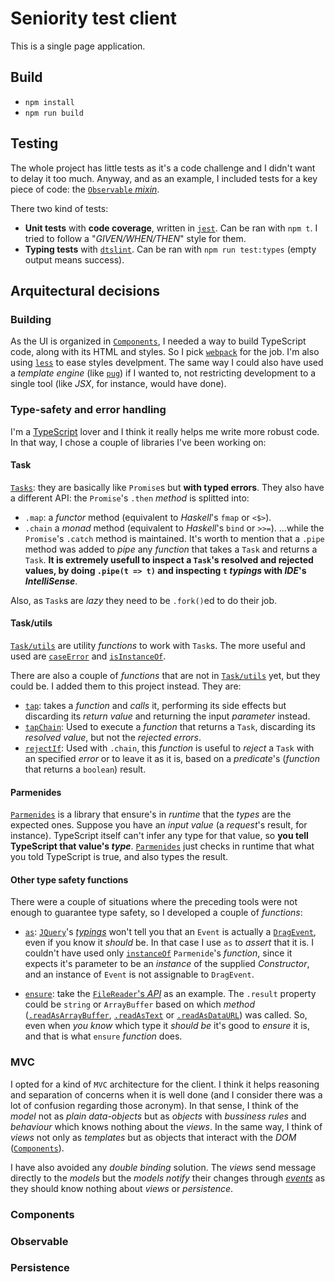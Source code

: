 # Seniority test client

This is a single page application.

## Build

* `npm install`
* `npm run build`

## Testing

The whole project has little tests as it's a code challenge and I didn't want to delay it too much. Anyway, and as an example, I included tests for a key piece of code: the [`Observable` _mixin_](#observable).

There two kind of tests:

* **Unit tests** with **code coverage**, written in [`jest`](https://jestjs.io/). Can be ran with `npm t`. I tried to follow a "_GIVEN/WHEN/THEN_" style for them.
* **Typing tests** with [`dtslint`](https://github.com/Microsoft/dtslint). Can be ran with `npm run test:types` (empty output means success).

## Arquitectural decisions

### Building

As the UI is organized in [`Components`](#components), I needed a way to build TypeScript code, along with its HTML and styles. So I pick [`webpack`](https://webpack.js.org/) for the job. I'm also using [`less`](http://lesscss.org/) to ease styles develpment. The same way I could also have used a _template engine_ (like [`pug`](https://pugjs.org/)) if I wanted to, not restricting development to a single tool (like _JSX_, for instance, would have done).

### Type-safety and error handling

I'm a [TypeScript](http://www.typescriptlang.org/) lover and I think it really helps me write more robust code. In that way, I chose a couple of libraries I've been working on:

#### Task

[`Tasks`](https://github.com/ts-task/task): they are basically like `Promise`s but **with typed errors**. They also have a different API: the `Promise`'s `.then` _method_ is splitted into:
* `.map`: a _functor_ method (equivalent to _Haskell_'s `fmap` or `<$>`).
* `.chain` a _monad_ method (equivalent to _Haskell_'s `bind` or `>>=`).
...while the `Promise`'s `.catch` method is maintained. It's worth to mention that a `.pipe` method was added to _pipe_ any _function_ that takes a `Task` and returns a `Task`. **It is extremely usefull to inspect a `Task`'s resolved and rejected values, by doing `.pipe(t => t)` and inspecting `t` _typings_ with _IDE_'s _IntelliSense_**.

Also, as `Task`s are _lazy_ they need to be `.fork()`ed to do their job.

#### Task/utils

[`Task/utils`](https://github.com/ts-task/utils) are utility _functions_ to work with `Task`s. The more useful and used are [`caseError`](https://github.com/ts-task/utils#caseerror) and [`isInstanceOf`](https://github.com/ts-task/utils#isinstanceof).

There are also a couple of _functions_ that are not in [`Task/utils`](https://github.com/ts-task/utils) yet, but they could be. I added them to this project instead. They are:

* [`tap`](https://github.com/dggluz/seniority-test/blob/master/client/src/utils/tap.ts): takes a _function_ and _calls_ it, performing its side effects but discarding its _return value_ and returning the input _parameter_ instead.
* [`tapChain`](https://github.com/dggluz/seniority-test/blob/master/client/src/utils/tap-chain.ts): Used to execute a _function_ that returns a `Task`, discarding its _resolved value_, but not the _rejected errors_.
* [`rejectIf`](https://github.com/dggluz/seniority-test/blob/master/client/src/utils/reject-if.ts): Used with `.chain`, this _function_ is useful to _reject_ a `Task` with an specified _error_ or to leave it as it is, based on a _predicate_'s (_function_ that returns a `boolean`) result.

#### Parmenides

[`Parmenides`](https://github.com/dggluz/parmenides) is a library that ensure's in _runtime_ that the _types_ are the expected ones. Suppose you have an _input value_ (a _request_'s result, for instance). TypeScript itself can't infer any type for that value, so **you tell TypeScript that value's _type_**. [`Parmenides`](https://github.com/dggluz/parmenides) just checks in runtime that what you told TypeScript is true, and also types the result.

#### Other type safety functions

There were a couple of situations where the preceding tools were not enough to guarantee type safety, so I developed a couple of _functions_:

* [`as`](https://github.com/dggluz/seniority-test/blob/master/client/src/utils/as.ts): [`JQuery`](https://jquery.com/)'s [_typings_](https://www.npmjs.com/package/@types/jquery) won't tell you that an `Event` is actually a [`DragEvent`](https://developer.mozilla.org/en-US/docs/Web/API/DragEvent), even if you know it _should_ be. In that case I use `as` to _assert_ that it is. I couldn't have used only [`instanceOf`](https://github.com/dggluz/parmenides#instanceof) `Parmenide`'s _function_, since it expects it's parameter to be an _instance_ of the supplied _Constructor_, and an instance of `Event` is not assignable to `DragEvent`.

* [`ensure`](https://github.com/dggluz/seniority-test/blob/master/client/src/utils/ensure.ts): take the [`FileReader`'s _API_](https://developer.mozilla.org/es/docs/Web/API/FileReader#Methods) as an example. The `.result` property could be `string` or `ArrayBuffer` based on which _method_ ([`.readAsArrayBuffer`](https://developer.mozilla.org/es/docs/Web/API/FileReader/readAsArrayBuffer), [`.readAsText`](https://developer.mozilla.org/es/docs/Web/API/FileReader/readAsText) or [`.readAsDataURL`](https://developer.mozilla.org/es/docs/Web/API/FileReader/readAsDataURL)) was called. So, even when _you know_ which type it _should be_ it's good to _ensure_ it is, and that is what `ensure` _function_ does.

### MVC

I opted for a kind of `MVC` architecture for the client. I think it helps reasoning and separation of concerns when it is well done (and I consider there was a lot of confusion regarding those acronym). In that sense, I think of the _model_ not as _plain data-objects_ but as _objects_ with _bussiness rules_ and _behaviour_ which knows nothing about the _views_. In the same way, I think of _views_ not only as _templates_ but as objects that interact with the _DOM_ ([`Components`](#components)).

I have also avoided any _double binding_ solution. The _views_ send message directly to the _models_ but the _models_ _notify_ their changes through [_events_](#observable) as they should know nothing about _views_ or _persistence_.

### Components

### Observable

### Persistence

